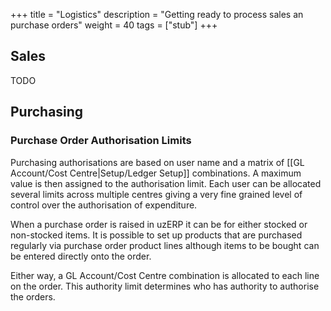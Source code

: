 +++
title = "Logistics"
description = "Getting ready to process sales an purchase orders"
weight = 40
tags = ["stub"]
+++

## Sales

TODO

## Purchasing

### Purchase Order Authorisation Limits
Purchasing authorisations are based on user name and a matrix of [[GL Account/Cost Centre|Setup/Ledger Setup]] combinations. A maximum value is then assigned to the authorisation limit. Each user can be allocated several limits across multiple centres giving a very fine grained level of control over the authorisation of expenditure.

When a purchase order is raised in uzERP it can be for either stocked or non-stocked items. It is possible to set up products that are purchased regularly via purchase order product lines although items to be bought can be entered directly onto the order.

Either way, a GL Account/Cost Centre combination is allocated to each line on the order. This authority limit determines who has authority to authorise the orders.
